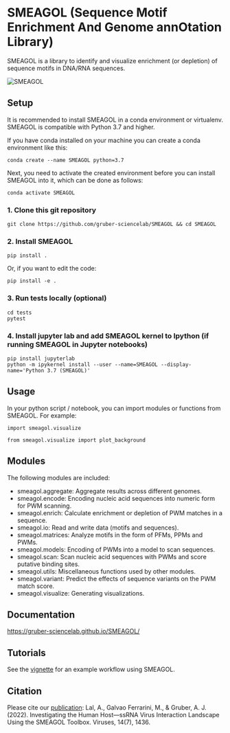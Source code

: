 # SMEAGOL (Sequence Motif Enrichment And Genome annOtation Library)

SMEAGOL is a library to identify and visualize enrichment (or depletion) of sequence motifs in DNA/RNA sequences.

![SMEAGOL](figures/Fig1.png)

## Setup

It is recommended to install SMEAGOL in a conda environment or virtualenv. SMEAGOL is compatible with Python 3.7 and higher.

If you have conda installed on your machine you can create a conda environment like this:
```
conda create --name SMEAGOL python=3.7
```

Next, you need to activate the created environment before you can install SMEAGOL into it, which can be done as follows:

```
conda activate SMEAGOL
```

### 1. Clone this git repository
```
git clone https://github.com/gruber-sciencelab/SMEAGOL && cd SMEAGOL
```

### 2. Install SMEAGOL
```
pip install .
```
Or, if you want to edit the code:
```
pip install -e .
```

### 3. Run tests locally (optional)
```
cd tests
pytest
```

### 4. Install jupyter lab and add SMEAGOL kernel to Ipython (if running SMEAGOL in Jupyter notebooks)
```
pip install jupyterlab 
python -m ipykernel install --user --name=SMEAGOL --display-name='Python 3.7 (SMEAGOL)'
```

## Usage

In your python script / notebook, you can import modules or functions from SMEAGOL. For example:
```
import smeagol.visualize
```
```
from smeagol.visualize import plot_background
```

## Modules

The following modules are included:

- smeagol.aggregate: Aggregate results across different genomes.
- smeagol.encode: Encoding nucleic acid sequences into numeric form for PWM scanning.
- smeagol.enrich: Calculate enrichment or depletion of PWM matches in a sequence.
- smeagol.io: Read and write data (motifs and sequences).
- smeagol.matrices: Analyze motifs in the form of PFMs, PPMs and PWMs.
- smeagol.models: Encoding of PWMs into a model to scan sequences.
- smeagol.scan: Scan nucleic acid sequences with PWMs and score putative binding sites.
- smeagol.utils: Miscellaneous functions used by other modules.
- smeagol.variant: Predict the effects of sequence variants on the PWM match score.
- smeagol.visualize: Generating visualizations.

## Documentation
https://gruber-sciencelab.github.io/SMEAGOL/

## Tutorials

See the [vignette](vignette_1.ipynb) for an example workflow using SMEAGOL.

## Citation

Please cite our [publication](https://www.mdpi.com/1999-4915/14/7/1436): Lal, A., Galvao Ferrarini, M., & Gruber, A. J. (2022). Investigating the Human Host—ssRNA Virus Interaction Landscape Using the SMEAGOL Toolbox. Viruses, 14(7), 1436.

